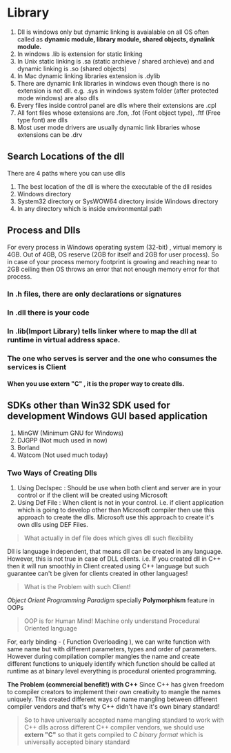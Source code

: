 # Library
1. Dll is windows only but dynamic linking is avaialable on all OS often called as **dynamic module, library module, shared objects, dynalink module.**
2. In windows .lib is extension for static linking
3. In Unix static linking is .sa (static archieve / shared archieve) and and dynamic linking is .so (shared objects)
4. In Mac dynamic linking libraries extension is .dylib
5. There are dynamic link libraries in windows even though there is no extension is not dll.
   e.g. .sys in windows system folder (after protected mode windows) are also dlls
6. Every files inside control panel are dlls where their extensions are .cpl
7. All font files whose extensions are .fon, .fot (Font object type), .ftf (Free type font) are dlls
8. Most user mode drivers are usually dynamic link libraries whose extensions can be .drv

## Search Locations of the dll
There are 4 paths where you can use dlls
1. The best location of the dll is where the executable of the dll resides
2. Windows directory
3. System32 directory or SysWOW64 directory inside Windows directory 
4. In any directory which is inside environmental path

## Process and Dlls
For every process in Windows operating system (32-bit) , virtual memory is 4GB. Out of 4GB, OS reserve (2GB for itself and 2GB for user process). So in case of your process memory footprint is growing and reaching near to 2GB ceiling then OS throws an error that not enough memory error for that process.

### In .h files, there are only declarations or signatures
### In .dll there is your code
### In .lib(Import Library) tells linker where to map the dll at runtime in virtual address space.
### The one who serves is server and the one who consumes the services is Client

#### When you use extern "C" , it is the proper way to create dlls.

## SDKs other than Win32 SDK used for development Windows GUI based application
1. MinGW (Minimum GNU for Windows)
2. DJGPP (Not much used in now)
3. Borland
4. Watcom (Not used much today)

### Two Ways of Creating Dlls
1. Using Declspec : Should be use when both client and server are in your control or if the client will be created using Microsoft
2. Using Def File : When client is not in your control. i.e. if client application which is going to develop other than Microsoft compiler then use this approach to create the dlls. Microsoft use this approach to create it's own dlls using DEF Files.

> What actually in def file does which gives dll such flexibility

Dll is language independent, that means dll can be created in any language.
However, this is not true in case of DLL clients. i.e. If you created dll in C++ then it will run smoothly in Client created using C++ language but such guarantee can't be given for clients created in other languages!

> What is the Problem with such Client!

*Object Orient Programming Paradigm* specially **Polymorphism** feature in OOPs
> OOP is for Human Mind! Machine only understand Procedural Oriented language 

For, early binding - ( Function Overloading ), we can write function with same name but with different parameters, types and order of parameters.
However during compilation compiler mangles the name and create different functions to uniquely identify which function should be called at runtime as at binary level everything is procedural oriented programming.

**The Problem (commercial benefit!) with C++**
Since C++ has given freedom to compiler creators to implement their own creativity to mangle the names uniquely. This created different ways of name mangling between different compiler vendors and that's why C++ didn't have it's own binary standard!

> So to have universally accepted name mangling standard to work with C++ dlls across different C++ compiler vendors, we should use **extern "C"** so that it gets compiled to *C binary format* which is universally accepted binary standard  
